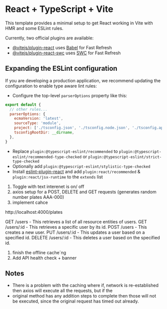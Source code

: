 # React + TypeScript + Vite

This template provides a minimal setup to get React working in Vite with HMR and some ESLint rules.

Currently, two official plugins are available:

- [@vitejs/plugin-react](https://github.com/vitejs/vite-plugin-react/blob/main/packages/plugin-react/README.md) uses [Babel](https://babeljs.io/) for Fast Refresh
- [@vitejs/plugin-react-swc](https://github.com/vitejs/vite-plugin-react-swc) uses [SWC](https://swc.rs/) for Fast Refresh

## Expanding the ESLint configuration

If you are developing a production application, we recommend updating the configuration to enable type aware lint rules:

- Configure the top-level `parserOptions` property like this:

```js
export default {
  // other rules...
  parserOptions: {
    ecmaVersion: 'latest',
    sourceType: 'module',
    project: ['./tsconfig.json', './tsconfig.node.json', './tsconfig.app.json'],
    tsconfigRootDir: __dirname,
  },
}
```

- Replace `plugin:@typescript-eslint/recommended` to `plugin:@typescript-eslint/recommended-type-checked` or `plugin:@typescript-eslint/strict-type-checked`
- Optionally add `plugin:@typescript-eslint/stylistic-type-checked`
- Install [eslint-plugin-react](https://github.com/jsx-eslint/eslint-plugin-react) and add `plugin:react/recommended` & `plugin:react/jsx-runtime` to the `extends` list




1. Toggle with text interenet is on/ off
2. axios setup for a POST, DELETE and GET requests (generates random number plates AAA-000)
3. implement cahce



http://localhost:4000/plates

GET  /users - This retrieves a list of all resource entities of users.
GET /users/:id - This retrieves a specific user by its id.
POST /users - This creates a new user.
PUT /users/:id - This updates a user based on a specified id.
DELETE /users/:id - This deletes a user based on the specified id.




1. finish the offline cache´ng
2. Add API health check + banner


## Notes
- There is a problem with the caching where if, network is re-established then axios will execute all the requests, but if the
- original method has any addition steps to complete then those will not be executed, since the original request has timed out already. 

